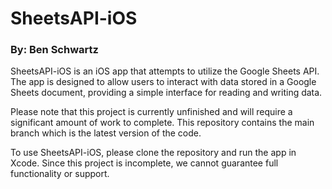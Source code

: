 # SheetsAPI-iOS

### By: Ben Schwartz

SheetsAPI-iOS is an iOS app that attempts to utilize the Google Sheets API. The app is designed to allow users to interact with data stored in a Google Sheets document, providing a simple interface for reading and writing data. 

Please note that this project is currently unfinished and will require a significant amount of work to complete. This repository contains the main branch which is the latest version of the code. 

To use SheetsAPI-iOS, please clone the repository and run the app in Xcode. Since this project is incomplete, we cannot guarantee full functionality or support. 


